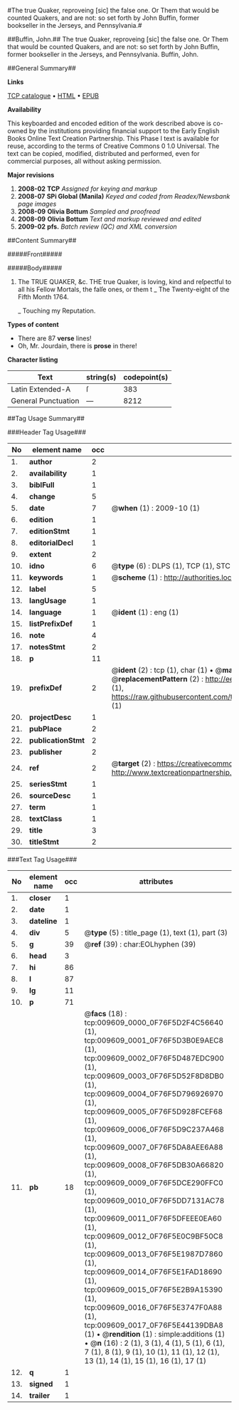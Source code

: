 #The true Quaker, reproveing [sic] the false one. Or Them that would be counted Quakers, and are not: so set forth by John Buffin, former bookseller in the Jerseys, and Pennsylvania.#

##Buffin, John.##
The true Quaker, reproveing [sic] the false one. Or Them that would be counted Quakers, and are not: so set forth by John Buffin, former bookseller in the Jerseys, and Pennsylvania.
Buffin, John.

##General Summary##

**Links**

[TCP catalogue](http://www.ota.ox.ac.uk/tcp/)  • 
[HTML](http://tei.it.ox.ac.uk/tcp/Texts-HTML/free/N07/N07526.html)  • 
[EPUB](http://tei.it.ox.ac.uk/tcp/Texts-EPUB/free/N07/N07526.epub)

**Availability**

This keyboarded and encoded edition of the
	       work described above is co-owned by the institutions
	       providing financial support to the Early English Books
	       Online Text Creation Partnership. This Phase I text is
	       available for reuse, according to the terms of Creative
	       Commons 0 1.0 Universal. The text can be copied,
	       modified, distributed and performed, even for
	       commercial purposes, all without asking permission.

**Major revisions**

1. __2008-02__ __TCP__ *Assigned for keying and markup*
1. __2008-07__ __SPi Global (Manila)__ *Keyed and coded from Readex/Newsbank page images*
1. __2008-09__ __Olivia Bottum__ *Sampled and proofread*
1. __2008-09__ __Olivia Bottum__ *Text and markup reviewed and edited*
1. __2009-02__ __pfs.__ *Batch review (QC) and XML conversion*

##Content Summary##

#####Front#####

#####Body#####

1. The TRUE QUAKER, &c.
THE true Quaker, is loving, kind and reſpectful to all his Fellow Mortals, the falſe ones, or them t
    _ The Twenty-eight of the Fifth Month 1764.

    _ Touching my Reputation.

**Types of content**

  * There are 87 **verse** lines!
  * Oh, Mr. Jourdain, there is **prose** in there!

**Character listing**


|Text|string(s)|codepoint(s)|
|---|---|---|
|Latin Extended-A|ſ|383|
|General Punctuation|—|8212|

##Tag Usage Summary##

###Header Tag Usage###

|No|element name|occ|attributes|
|---|---|---|---|
|1.|__author__|2||
|2.|__availability__|1||
|3.|__biblFull__|1||
|4.|__change__|5||
|5.|__date__|7| @__when__ (1) : 2009-10 (1)|
|6.|__edition__|1||
|7.|__editionStmt__|1||
|8.|__editorialDecl__|1||
|9.|__extent__|2||
|10.|__idno__|6| @__type__ (6) : DLPS (1), TCP (1), STC (1), NOTIS (1), IMAGE-SET (1), EVANS-CITATION (1)|
|11.|__keywords__|1| @__scheme__ (1) : http://authorities.loc.gov/ (1)|
|12.|__label__|5||
|13.|__langUsage__|1||
|14.|__language__|1| @__ident__ (1) : eng (1)|
|15.|__listPrefixDef__|1||
|16.|__note__|4||
|17.|__notesStmt__|2||
|18.|__p__|11||
|19.|__prefixDef__|2| @__ident__ (2) : tcp (1), char (1)  •  @__matchPattern__ (2) : ([0-9\-]+):([0-9IVX]+) (1), (.+) (1)  •  @__replacementPattern__ (2) : http://eebo.chadwyck.com/downloadtiff?vid=$1&page=$2 (1), https://raw.githubusercontent.com/textcreationpartnership/Texts/master/tcpchars.xml#$1 (1)|
|20.|__projectDesc__|1||
|21.|__pubPlace__|2||
|22.|__publicationStmt__|2||
|23.|__publisher__|2||
|24.|__ref__|2| @__target__ (2) : https://creativecommons.org/publicdomain/zero/1.0/ (1), http://www.textcreationpartnership.org/docs/. (1)|
|25.|__seriesStmt__|1||
|26.|__sourceDesc__|1||
|27.|__term__|1||
|28.|__textClass__|1||
|29.|__title__|3||
|30.|__titleStmt__|2||


###Text Tag Usage###

|No|element name|occ|attributes|
|---|---|---|---|
|1.|__closer__|1||
|2.|__date__|1||
|3.|__dateline__|1||
|4.|__div__|5| @__type__ (5) : title_page (1), text (1), part (3)|
|5.|__g__|39| @__ref__ (39) : char:EOLhyphen (39)|
|6.|__head__|3||
|7.|__hi__|86||
|8.|__l__|87||
|9.|__lg__|11||
|10.|__p__|71||
|11.|__pb__|18| @__facs__ (18) : tcp:009609_0000_0F76F5D2F4C56640 (1), tcp:009609_0001_0F76F5D3B0E9AEC8 (1), tcp:009609_0002_0F76F5D487EDC900 (1), tcp:009609_0003_0F76F5D52F8D8DB0 (1), tcp:009609_0004_0F76F5D796926970 (1), tcp:009609_0005_0F76F5D928FCEF68 (1), tcp:009609_0006_0F76F5D9C237A468 (1), tcp:009609_0007_0F76F5DA8AEE6A88 (1), tcp:009609_0008_0F76F5DB30A66820 (1), tcp:009609_0009_0F76F5DCE290FFC0 (1), tcp:009609_0010_0F76F5DD7131AC78 (1), tcp:009609_0011_0F76F5DFEEE0EA60 (1), tcp:009609_0012_0F76F5E0C9BF50C8 (1), tcp:009609_0013_0F76F5E1987D7860 (1), tcp:009609_0014_0F76F5E1FAD18690 (1), tcp:009609_0015_0F76F5E2B9A15390 (1), tcp:009609_0016_0F76F5E3747F0A88 (1), tcp:009609_0017_0F76F5E44139DBA8 (1)  •  @__rendition__ (1) : simple:additions (1)  •  @__n__ (16) : 2 (1), 3 (1), 4 (1), 5 (1), 6 (1), 7 (1), 8 (1), 9 (1), 10 (1), 11 (1), 12 (1), 13 (1), 14 (1), 15 (1), 16 (1), 17 (1)|
|12.|__q__|1||
|13.|__signed__|1||
|14.|__trailer__|1||
